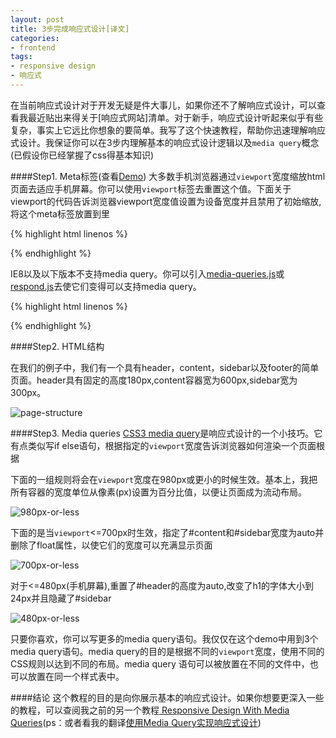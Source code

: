```yaml
---
layout: post
title: 3步完成响应式设计[译文]
categories:
- frontend	
tags:
- responsive design
- 响应式
---
```



在当前响应式设计对于开发无疑是件大事儿，如果你还不了解响应式设计，可以查看我最近贴出来得关于[响应式网站]清单。对于新手，响应式设计听起来似乎有些复杂，事实上它远比你想象的要简单。我写了这个快速教程，帮助你迅速理解响应式设计。我保证你可以在3步内理解基本的响应式设计逻辑以及`media query`概念(已假设你已经掌握了css得基本知识)

####Step1. Meta标签(查看[Demo](http://webdesignerwall.com/demo/responsive-design/index.html))
大多数手机浏览器通过`viewport`宽度缩放html页面去适应手机屏幕。你可以使用`viewport`标签去重置这个值。下面关于viewport的代码告诉浏览器viewport宽度值设置为设备宽度并且禁用了初始缩放,将这个meta标签放置到<head>里

{% highlight html linenos %}

<meta name="viewport" content="width=device-width, initial-scale=1.0">

{% endhighlight %}

IE8以及以下版本不支持media query。你可以引入[media-queries.js](http://code.google.com/p/css3-mediaqueries-js/)或[respond.js](https://github.com/scottjehl/Respond)去使它们变得可以支持media query。

{% highlight html linenos %} 

<!--[if lt IE 9]>
	<script src="http://css3-mediaqueries-js.googlecode.com/svn/trunk/css3-mediaqueries.js"></script>
<![endif]-->

{% endhighlight %}


####Step2. HTML结构

在我们的例子中，我们有一个具有header，content，sidebar以及footer的简单页面。header具有固定的高度180px,content容器宽为600px,sidebar宽为300px。

![page-structure]({{site.IMG_PATH}}/page-structure.png)


####Step3. Media queries
[CSS3 media query](http://webdesignerwall.com/tutorials/css3-media-queries)是响应式设计的一个小技巧。它有点类似写if else语句，根据指定的`viewport`宽度告诉浏览器如何渲染一个页面根据   

下面的一组规则将会在`viewport`宽度在980px或更小的时候生效。基本上，我把所有容器的宽度单位从像素(px)设置为百分比值，以便让页面成为流动布局。


![980px-or-less]({{site.IMG_PATH}}/980px-or-less.png)

下面的是当`viewport`<=700px时生效，指定了#content和#sidebar宽度为auto并删除了float属性，以使它们的宽度可以充满显示页面

![700px-or-less]({{site.IMG_PATH}}/700px-or-less.png)

对于<=480px(手机屏幕),重置了#header的高度为auto,改变了h1的字体大小到24px并且隐藏了#sidebar

![480px-or-less]({{site.IMG_PATH}}/480px-or-less.png)


只要你喜欢，你可以写更多的media query语句。我仅仅在这个demo中用到3个media query语句。media query的目的是根据不同的`viewport`宽度，使用不同的CSS规则以达到不同的布局。media query 语句可以被放置在不同的文件中，也可以放置在同一个样式表中。

####结论
这个教程的目的是向你展示基本的响应式设计。如果你想要更深入一些的教程，可以查阅我之前的另一个教程[ Responsive Design With Media Queries](http://webdesignerwall.com/tutorials/responsive-design-with-css3-media-queries)(ps：或者看我的翻译[使用Media Query实现响应式设计]())
